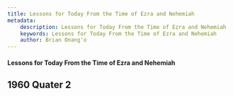 ```yaml
---
title: Lessons for Today From the Time of Ezra and Nehemiah
metadata:
    description: Lessons for Today From the Time of Ezra and Nehemiah
    keywords: Lessons for Today From the Time of Ezra and Nehemiah
    author: Brian Onang'o
---
```


#### Lessons for Today From the Time of Ezra and Nehemiah

## 1960 Quater 2
